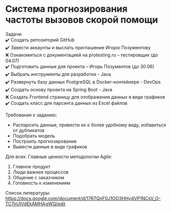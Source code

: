# Система прогнозирования частоты вызовов скорой помощи

Задачи:  
:heavy_check_mark: Создать репозиторий GitHub  
:heavy_check_mark: Завести аккаунты и выслать приглашение Игорю Позументову  
:x: Ознакомиться с документацией на protesting.ru – тестировщик (до 04.07)  
:heavy_check_mark: Подготовить данные для проекта – Игорь Позументов (до 30.06)  
:heavy_check_mark: Выбрать инструменты для разработки - Java  
:heavy_check_mark: Развернуть базу данных PostgreSQL в Docker-контейнере - DevOps  
:heavy_check_mark: Создать основу проекта на Spring Boot - Java  
:x: Создать Frontend страницу для отображения данных в виде графиков  
:heavy_check_mark: Создать класс для парсинга данных из Excel файлов

Требования к заданию:
- Распарсить данные, привести их к более удобному виду, избавиться от дубликатов  
- Подобрать модель  
- Построить прогнозирование  
- Вывести данные в виде графиков  

Для всех:
Главные ценности методологии Agile:
1)	Главное продукт
2)	Люди важнее процессов
3)	Общение с заказчиком
4)	Готовность к изменениям

Список литературы:
https://docs.google.com/document/d/17R7QnF0J1OO3HHy4VP1NCsV_O-TC7nUIVdEkAMHAgWQ/edit
